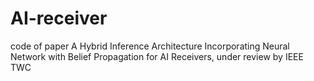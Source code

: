 # AI-receiver
code of paper A Hybrid Inference Architecture Incorporating Neural Network with Belief Propagation for AI Receivers, under review by IEEE TWC
